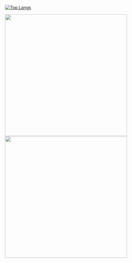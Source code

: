 
[![Top Langs](https://github-readme-stats.vercel.app/api/top-langs/?username=VenziVi&layout=compact)](https://github.com/VenziVi/github-readme-stats)

<!--START_SECTION:waka-->
<!--END_SECTION:waka-->
<img src="https://wakatime.com/share/@VenziVi/faa7c9ef-ac7b-43ad-93cf-c8de83a1a0d5.svg" height=400>

<img src="https://wakatime.com/share/@VenziVi/abfc7fc2-0b60-4362-937c-5c3f28ae92fb.svg" height=400>
